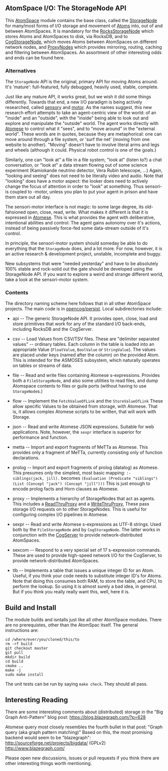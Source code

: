 AtomSpace I/O: The StorageNode API
----------------------------------
This
[AtomSpace](https://github.com/opencog/atomspace)
module contains the base class, called the
[StorageNode](https://wiki.opencog.org/w/StorageNode)
for many/most forms of I/O storage and movement of
[Atoms](https://wiki.opencog.org/w/Atom) into, out of and between
AtomSpaces. It is mandatory for the
[RocksStorageNode](https://github.com/opencog/atomspace-rocks)
which stores Atoms and AtomSpaces to disk, via RocksDB, and to
[CogStorageNode](https://github.com/opencog/atomspace-cog), which
moves Atoms between AtomSpaces on different network nodes, and
[ProxyNodes](https://wiki.opencog.org/w/ProxyNode) which provides
mirroring, routing, caching and filtering between AtomSpaces.
An assortment of other interesting odds and ends can be found here.

### Alternatives
The `StorageNode` API is the original, primary API for moving Atoms
around. It's 'mature': full-featured, fully debugged, heavily used,
stable, complete.

Just like any mature API, it works great, but we wish it did some
things differently. Towards that end, a new I/O paradigm is being
actively researched, called
[sensory](https://github.com/opencog/sensory)
and
[motor](https://github.com/opencog/motor).
As the names suggest, this new research effort attempts to take an
agent-centric view of the world: of an "inside" and an "outside",
with the "inside" being able to look out and explore and manipulate
the "outside" world. The agent works directly with
[Atomese](https://wiki.opencog.org/w/Atomese) to control what it
"sees", and to "move around" in the "external world". These words
are in quotes, because they are metaphorical: one can move around
through a file system, or 'surf the net' (moving from one website
to another). "Moving" doesn't have to involve literal arms and legs
and wheels (although it could. Physical robot control is one of the
goals.)

Similarly, one can "look at" a file in a file system, "look at" (listen
to?) a chat conversation, or "look at" a data stream flowing out of some
science experiment (Kamiokande neutrino detector, Vera Rubin telescope,
...) Again, "looking and seeing" does not need to be literally video
and audio.  Note that "looking" does have a motor aspect: the looker
does need to actively change the focus of attention in order to "look"
at something. Thus sensori- is coupled to -motor, unless you plan to
put your agent in prison and have them stare out all day.

The sensori-motor interface is not magic: to some large degree, its
old-fahsioned open, close, read, write. What makes it different is that
it is expressed in [Atomese](https://wiki.opencog.org/w/Atomese).
This is what provides the agent with deliberative, intentional
abilities and control. The agent gains autonomy over it's actions,
instead of being passively force-fed some data-stream outside of it's
control.

In principle, the sensori-motor system should someday be able to do
everything that the `StorageNode` does, and a lot more. For now,
however, it is an active research & development project, unstable,
incomplete and buggy.

New subsystems that were "needed yesterday" and have to be absolutely
100% stable and rock-solid out the gate should be developed using the
StorageNode API. If you want to explore a weird and strange different
world, take a look at the sensori-motor system.

### Contents
The directory naming scheme here follows that in all other AtomSpace
projects. The main code is in [opencog/persist](opencog/persist).
Local subdirectories include:

* api      -- The generic StorageNode API.
              It provides open, close, load and store primitives that
              work for any of the standard I/O back-ends, including
              RocksDB and the CogServer.

* csv      -- Load Values from CSV/TSV files. These are "delimiter
              separated values" -- ordinary tables. Each column in the
              table is loaded into an appropriate Value (`FloatValue`,
              `BoolValue` or `StringValue`). The values are placed
              under keys (named after the column) on the provided Atom.
              This is intended for the ASMOSES subsystem, which
              naturally operates on tables or streams of data.

* file     -- Read and write files containing Atomese s-expressions.
              Provides both a `FileStorageNode`, and also some utilities
              to read files, and dump Atomspace contents to files or
              guile ports (without having to use `StorageNode`s.)

* flow     -- Implement the `FetchValueOfLink` and the `StoreValueOfLink`
              These allow specific Values to be obtained from storage,
              with Atomese. That is, it allows complex Atomese scripts
              to be written, that will work with Storage.

* json     -- Read and write Atomese JSON expressions. Suitable for
              web applications. Note, however, the `sexpr` interface
              is superior for performance and function.

* metta    -- Import and export fragments of MeTTa as Atomese. This
              provides only a fragment of MeTTa, currently consisting
              only of function declarations.

* prolog   -- Import and export fragments of prolog (datalog) as
              Atomese. This presumes only the simplest, most basic
              mapping: `:- siblings(jack, jill).` becomes
              `(Evaluation (Predicate "siblings") (List (Concept "jack") (Concept "jill")))`
              This is just enough to encode prolog facts and Horn
              clauses as Atomese.

* proxy    -- Implements a hierarchy of StorageNodes that act as agents.
              This includes a
              [ReadThruProxy](https://wiki.opencog.org/w/ReadThruProxy)
              and a
              [WriteThruProxy](https://wiki.opencog.org/w/WriteThruProxy),
              These pass storage I/O requests on to other StorageNodes.
              This is useful for configuring complex I/O pipelines
              in Atomese.

* sexpr    -- Read and write Atomese s-expressions as UTF-8 strings.
              Used both by the `FileStorageNode` and by `CogStorageNode`.
              The latter works in conjunction with the
              [CogServer](https://github.com/opencog/cogserver)
              to provide network-distributed AtomSpaces.

* sexcom   -- Respond to a very special set of 17 s-expression commands.
              These are used to provide high-speed network I/O for the
              CogServer, to provide network-distributed AtomSpaces.

* tlb      -- Implements a table that issues a unique integer ID for an
              Atom. Useful, if you think your code needs to substitute
              integer ID's for Atoms. Note that doing this consumes both
              RAM, to store the table, and CPU, to perform the lookup.
              So using it is almost surely a bad idea, in general. But
              if you think you really really want this, well, here it is.


Build and Install
-----------------
The module builds and isntalls just like all other AtomSpace modules.
There are no prerequistes, other than the AtomSpac itself. The general
instructions are:
```
cd /where/ever/you/cloned/this/to
rm -rf build
git checkout master
git pull
mkdir build
cd build
cmake ..
make -j
sudo make install
```
The unit tests can be run by saying `make check`. They should all pass.

Interesting Reading
-------------------
There are some interesting comments about (distributed) storage in the
"Big Graph Anti-Pattern" blog post: https://blog.blazegraph.com/?p=628

Atomese query most closely resembles the fourth bullet in that post:
"Graph query (aka graph pattern matching)"  Based on this, the
most promising backend would seem to be "blazegraph":
http://sourceforge.net/projects/bigdata/ (GPLv2)
http://www.blazegraph.com/

Please open new discussions, issues or pull requests if you think there
are other interesting things worth mentioning.
